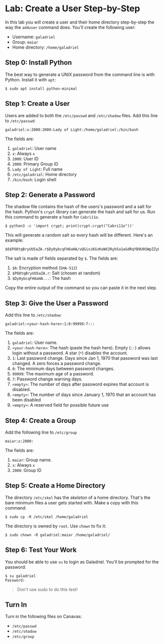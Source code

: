 # Lab: Create a User Step-by-Step 

In this lab you will create a user and their home directory step-by-step the way the `adduser` command does. You'll create the following user:

  - Username: `galadriel`
  - Group: `maiar`
  - Home directory: `/home/galadriel`

## Step 0: Install Python 

The best way to generate a UNIX password from the command line is with Python. Install it with `apt`:

``` 
$ sudo apt install python-minimal
```

## Step 1: Create a User 

Users are added to *both* the `/etc/passwd` and `/etc/shadow` files. Add this line to `/etc/passwd`: 

```
galadriel:x:2000:2000:Lady of Light:/home/galadriel:/bin/bash
```

The fields are:

  1. `galadriel`: User name
  2. `x`: Always `x` 
  3. `2000`: User ID
  4. `2000`: Primary Group ID
  5. `Lady of Light`: Full name
  6. `/etc/galadriel`: Home directory
  7. `/bin/bash`: Login shell

## Step 2: Generate a Password 

The shadow file contains the hash of the users's password and a salt for the hash. Python's `crypt` library can generate the hash and salt for us. Run this command to generate a hash for `Cabri11o`.

``` 
$ python3 -c 'import crypt; print(crypt.crypt("Cabri11o"))'
```

This will generate a random salt so every hash will be different. Here's an example: 

``` 
$6$PO8tqBryUU5aZA.r$Dy0ybcqFH6aHA/vQGixiKGzKoWX2Ryh5a1aGdRqYB9U0SWpZZyUSLyMDP0Q4BonjA1c7ywdO.wktOk13KFO3T1
```

The salt is made of fields separated by `$`. The fields are:

  1. `$6`: Encryption method (`SHA-512`)
  2. `$PO8tqBryUU5aZA.r`: Salt (chosen at random)
  3. `$Dy0ybcqFH6aHA...`: The hash 
  
Copy the entire output of the command so you can paste it in the next step. 

## Step 3: Give the User a Password 

Add this line to `/etc/shadow`:

``` 
galadriel:<your-hash-here>:1:0:99999:7:::
```

The fields are: 

  1. `galadriel`: User name. 
  2. `<your-hash-here>`: The hash (paste the hash here). Empty (`::`) allows login without a password. A star (`*`) disables the account. 
  3. `1`: Last password change. Days since Jan 1, 1970 that password was last changed. A zero forces a password change. 
  4. `0`: The minimum days between password changes. 
  5. `99999`: The maximum age of a password. 
  6. `7`: Password change warning days. 
  7. `<empty>`: The number of days after password expires that account is disabled. 
  8. `<empty>`: The number of days since January 1, 1970 that an account has been disabled
  9. `<empty>`: A reserved field for possible future use


## Step 4: Create a Group 

Add the following line to `/etc/group`

```
maiar:x:2000:
```

The fields are: 

  1. `maiar`: Group name. 
  2. `x`: Always `x` 
  3. `2000`: Group ID
  
## Step 5: Create a Home Directory 

The directory `/etc/skel` has the *skeleton* of a home directory. That's the bare minimum files a user gets started with. Make a copy with this command:

``` 
$ sudo cp -R /etc/skel /home/galadriel
```

The directory is owned by `root`. Use `chown` to fix it: 

``` 
$ sudo chown -R galadriel:maiar /home/galadriel/
```

## Step 6: Test Your Work

You should be able to use `su` to login as Galadriel. You'll be prompted for the password:

``` 
$ su galadriel 
Password: 
```

> Don't use sudo to do this test!

## Turn In 

Turn in the following files on Canavas: 

  - `/etc/passwd`
  - `/etc/shadow`
  - `/etc/group`
  